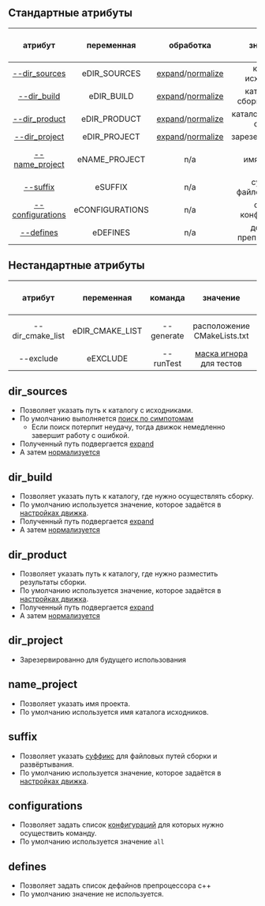 ﻿
Стандартные атрибуты
--------------------

|      атрибут           |   переменная    |          обработка          |           значение         |    значение по умолчанию |
|:----------------------:|:---------------:|:---------------------------:|:--------------------------:|:------------------------:|
| [--dir_sources][10]    | eDIR_SOURCES    |  [expand][0]/[normalize][1] | каталог исходников         | [поиск по симптомам][2]  | 
| [--dir_build][11]      | eDIR_BUILD      |  [expand][0]/[normalize][1] | каталог для сборки проекта | [настройки движка][3]    | 
| [--dir_product][12]    | eDIR_PRODUCT    |  [expand][0]/[normalize][1] | каталог продуктов сборки   | [настройки движка][3]    | 
| [--dir_project][13]    | eDIR_PROJECT    |  [expand][0]/[normalize][1] | зарезервированно           | (пусто)                  | 
| [--name_project][14]   | eNAME_PROJECT   |            n/a              | имя проекта                | имя каталога исходников  | 
| [--suffix][15]         | eSUFFIX         |            n/a              | суффикс файловых путей     | [настройки движка][3]    | 
| [--configurations][16] | eCONFIGURATIONS |            n/a              | список конфигураций        | [all][6]                 |
| [--defines][17]        | eDEFINES        |            n/a              | дефайны препроцессора      | (пусто)                  |

Нестандартные атрибуты
----------------------

|     атрибут      |   переменная    |  команда   |           значение           |     значение по умолчанию     |
|:----------------:|:---------------:|:----------:|:----------------------------:| :----------------------------:|
| --dir_cmake_list | eDIR_CMAKE_LIST | --generate | расположение CMakeLists.txt  | [поиск по особым правилам][4] |
| --exclude        | eEXCLUDE        | --runTest  | [маска игнора][5] для тестов | (пусто)                       |

[0]: 005-misc.md/#expand "макро-подстановка"  
[1]: 005-misc.md/#normalize "приводит файловый путь к каноническому виду"  
[2]: 006-find.md/#Поиск-каталога-исходного-кода "поиск нужного каталога по наличию в нем определенных файлов или подкаталогов"  
[3]: ../public/001-settings.md/#Форматирование-файловых-путей "настройки движка"  
[4]: 006-find.md/#Поиск-CMakeListstxt "правила поиска CMakeLists.txt"
[5]: 005-misc.md/#exclude "какие юнит-тесты нужно проигнорировать"  
[6]: ../public/003-request.md/#Язык-описания-конфигураций "язык описания конфигураций"  

[10]: #dir_sources "путь к каталогу с исходниками"   
[11]: #dir_build "путь к каталогу, где нужно осуществлять сборку"  
[12]: #dir_product "путь к каталогу, где нужно разместить результаты сборки"  
[13]: #dir_project "зарезервированно для будущего использования"  
[14]: #name_project "имя проекта"  
[15]: #suffix "суффикс для путей сборки и развёртывания"  
[16]: #configurations "список конфигураций, для которых исполняется команда"
[17]: #defines "список дефайнов препроцессора с++"

dir_sources
-----------
- Позволяет указать путь к каталогу с исходниками.  
- По умолчанию выполняется [поиск по симпотомам][2]  
  - Если поиск потерпит неудачу, тогда движок немедленно завершит работу с ошибкой.  
- Полученный путь подвергается [expand][0]  
- А затем [нормализуется][1]  

dir_build
---------
- Позволяет указать путь к каталогу, где нужно осуществлять сборку.  
- По умолчанию используется значение, которое задаётся в [настройках движка][3].  
- Полученный путь подвергается [expand][0]  
- А затем [нормализуется][1]  

dir_product
-----------
- Позволяет указать путь к каталогу, где нужно разместить результаты сборки.  
- По умолчанию используется значение, которое задаётся в [настройках движка][3].  
- Полученный путь подвергается [expand][0]  
- А затем [нормализуется][1]  

dir_project
-----------
- Зарезервированно для будущего использования  

name_project
------------
- Позволяет указать имя проекта.  
- По умолчанию используется имя каталога исходников.  

suffix
------
- Позволяет указать [суффикс][3] для файловых путей сборки и развёртывания.  
- По умолчанию используется значение, которое задаётся в [настройках движка][3].  

configurations
--------------
- Позволяет задать список [конфигураций][6] для которых нужно осуществить команду.  
- По умолчанию используется значение `all`  

defines
-------
- Позволяет задать список дефайнов препроцессора с++  
- По умолчанию значение не используется.  

